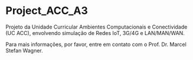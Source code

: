 # Project_ACC_A3

Projeto da Unidade Curricular Ambientes Computacionais e Conectividade (UC ACC), envolvendo simulação de Redes IoT, 3G/4G e LAN/MAN/WAN.

Para mais informações, por favor, entre em contato com o Prof. Dr. Marcel Stefan Wagner.
